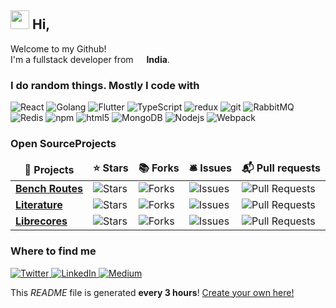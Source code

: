 <h2><img src="https://emojis.slackmojis.com/emojis/images/1501264193/2696/nyan-whale-offerzen.png?1501264193" width="30"/> Hi, </h2>

<p>Welcome to my Github! </br> I'm a fullstack developer from <img src="https://image.flaticon.com/icons/svg/3157/3157754.svg" width="13"/> <b> India</b>. </p>

<h3>I do random things. Mostly I code with</h3>
<p>
  <img alt="React" src="https://img.shields.io/badge/-React-60bafb?style=flat-square&logo=react&logoColor=white" />
  <img alt="Golang" src="https://img.shields.io/badge/-Golang-00add8?style=flat-square&logo=Go&logoColor=white" />
  <img alt="Flutter" src="https://img.shields.io/badge/-Flutter-2088FF?style=flat-square&logo=Flutter&logoColor=white" />
  <img alt="TypeScript" src="https://img.shields.io/badge/-TypeScript-007ACC?style=flat-square&logo=typescript&logoColor=white" />
  <img alt="redux" src="https://img.shields.io/badge/-Redux-764ABC?style=flat-square&logo=redux&logoColor=white" />
  <img alt="git" src="https://img.shields.io/badge/-Git-F05032?style=flat-square&logo=git&logoColor=white" />
  <img alt="RabbitMQ" src="https://img.shields.io/badge/-RabbitMQ-ff6600?style=flat-square&logo=RabbitMQ&logoColor=white" />
  <img alt="Redis" src="https://img.shields.io/badge/-Redis-dc382d?style=flat-square&logo=angular&logoColor=white" />
  <img alt="npm" src="https://img.shields.io/badge/-NPM-CB3837?style=flat-square&logo=npm&logoColor=white" />
  <img alt="html5" src="https://img.shields.io/badge/-HTML5-E34F26?style=flat-square&logo=html5&logoColor=white" />
  <img alt="MongoDB" src="https://img.shields.io/badge/-MongoDB-13aa52?style=flat-square&logo=mongodb&logoColor=white" />
  <img alt="Nodejs" src="https://img.shields.io/badge/-Nodejs-43853d?style=flat-square&logo=Node.js&logoColor=white" />
  <img alt="Webpack" src="https://img.shields.io/badge/-Webpack-8dd6f9?style=flat-square&logo=Webpack&logoColor=white" />
</p>

<h3>Open SourceProjects</h3>

<table>
  <thead align="center">
    <tr border: none;>
      <td><b>🎁 Projects</b></td>
      <td><b>⭐ Stars</b></td>
      <td><b>📚 Forks</b></td>
      <td><b>🛎 Issues</b></td>
      <td><b>📬 Pull requests</b></td>
    </tr>
  </thead>
  <tbody>
    <tr>
	    <td><a href="https://github.com/zairza-cetb/bench-routes"><b>Bench Routes</b></a></td>
      <td><img alt="Stars" src="https://img.shields.io/github/stars/zairza-cetb/bench-routes?style=flat-square&labelColor=343b41"/></td>
      <td><img alt="Forks" src="https://img.shields.io/github/forks/zairza-cetb/bench-routes?style=flat-square&labelColor=343b41"/></td>
      <td><img alt="Issues" src="https://img.shields.io/github/issues/zairza-cetb/bench-routes?style=flat-square&labelColor=343b41"/></td>
      <td><img alt="Pull Requests" src="https://img.shields.io/github/issues-pr/zairza-cetb/bench-routes?style=flat-square&labelColor=343b41"/></td>
    </tr>
	  <tr>
		  <td><a href="https://github.com/aquibbaig/literature"><b>Literature</b></a></td>
      <td><img alt="Stars" src="https://img.shields.io/github/stars/aquibbaig/literature?style=flat-square&labelColor=343b41"/></td>
      <td><img alt="Forks" src="https://img.shields.io/github/forks/aquibbaig/literature?style=flat-square&labelColor=343b41"/></td>
      <td><img alt="Issues" src="https://img.shields.io/github/issues/aquibbaig/literature?style=flat-square&labelColor=343b41"/></td>
      <td><img alt="Pull Requests" src="https://img.shields.io/github/issues-pr/aquibbaig/literature?style=flat-square&labelColor=343b41"/></td>
    </tr>
		<tr>
			<td><a href="https://github.com/librecores/librecores-web"><b>Librecores</b></a></td>
      <td><img alt="Stars" src="https://img.shields.io/github/stars/librecores/librecores-web?style=flat-square&labelColor=343b41"/></td>
      <td><img alt="Forks" src="https://img.shields.io/github/forks/librecores/librecores-web?style=flat-square&labelColor=343b41"/></td>
      <td><img alt="Issues" src="https://img.shields.io/github/issues/librecores/librecores-web?style=flat-square&labelColor=343b41"/></td>
      <td><img alt="Pull Requests" src="https://img.shields.io/github/issues-pr/librecores/librecores-web?style=flat-square&labelColor=343b41"/></td>
    </tr>
  </tbody>
</table>


<h3>Where to find me</h3>

<p>
  <!-- <a href="https://github.com/aquibbaig" target="_blank">
    <img alt="Github" src="https://img.shields.io/badge/GitHub-0A0A0A.svg?&style=for-the-badge&logo=Github&logoColor=white" />
  </a> -->
  <a href="https://twitter.com/BaigAquib" target="_blank">
    <img alt="Twitter" src="https://img.shields.io/badge/twitter-%231DA1F2.svg?&style=for-the-badge&logo=twitter&logoColor=white" />
  </a>
  <a href="https://www.linkedin.com/in/baigaquib/" target="_blank">
    <img alt="LinkedIn" src="https://img.shields.io/badge/linkedin-%230077B5.svg?&style=for-the-badge&logo=linkedin&logoColor=white" />
  </a>
  <a href="https://dev.to/aquibbaig" target="_blank">
    <img alt="Medium" src="https://img.shields.io/badge/Dev.to-00529B.svg?&style=for-the-badge&logo=dev.to&logoColor=white" />
  </a>
</p>

<p>This <i>README</i> file is generated <b>every 3 hours</b>! <a href="https://medium.com/@th.guibert/how-to-create-a-self-updating-readme-md-for-your-github-profile-f8b05744ca91">Create your own here!</a></p>